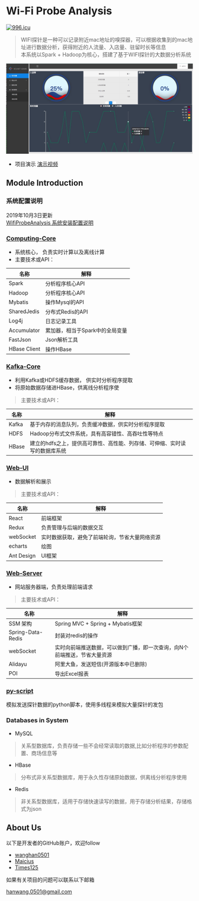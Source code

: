 # Wi-Fi Probe Analysis
[![996.icu](https://img.shields.io/badge/link-996.icu-red.svg)](https://996.icu)
> WIFI探针是一种可以记录附近mac地址的嗅探器，可以根据收集到的mac地址进行数据分析，获得附近的人流量、入店量、驻留时长等信息  
> 本系统以Spark + Hadoop为核心，搭建了基于WIFI探针的大数据分析系统

![](./image/main.jpg)

- 项目演示
[演示视频](http://v.youku.com/v_show/id_XMjg1OTYxNzg1Ng==.html?spm=a2hzp.8244740.0.0)

## Module Introduction

### 系统配置说明

2019年10月3日更新  
[WifiProbeAnalysis 系统安装配置说明](https://github.com/wanghan0501/WiFiProbeAnalysis/blob/master/WifiProbeAnalysis%20%E7%B3%BB%E7%BB%9F%E5%AE%89%E8%A3%85%E9%85%8D%E7%BD%AE%E8%AF%B4%E6%98%8E.md)

### [Computing-Core](https://github.com/wanghan0501/WiFiProbeAnalysis/tree/master/computing-core)
- 系统核心， 负责实时计算以及离线计算
- 主要技术或API：

名称 | 解释
----| ----|
Spark| 分析程序核心API
Hadoop | 分析程序核心API
Mybatis | 操作Mysql的API
SharedJedis | 分布式Redis的API
Log4j | 日志记录工具
Accumulator | 累加器，相当于Spark中的全局变量
FastJson | Json解析工具
HBase Client | 操作HBase
 

### [Kafka-Core](https://github.com/wanghan0501/WiFiProbeAnalysis/tree/master/kafka-core)
- 利用Kafka或HDFS缓存数据， 供实时分析程序提取
- 将原始数据存储进HBase，供离线分析程序使  

> 主要技术或API： 

 名称  |  解释  |
 ------|--------|
 Kafka |基于内存的消息队列，负责缓冲数据，供实时分析程序提取
 HDFS | Hadoop分布式文件系统，具有高容错性、高吞吐性等特点
 HBase | 建立的hdfs之上，提供高可靠性、高性能、列存储、可伸缩、实时读写的数据库系统

### [Web-UI](https://github.com/wanghan0501/WiFiProbeAnalysis/tree/master/web-ui)
- 数据解析和展示
> 主要技术或API：

  名称 | 解释 |
  -----|-----|
  React| 前端框架
  Redux| 负责管理与后端的数据交互
  webSocket | 实时数据获取，避免了前端轮询，节省大量网络资源
  echarts | 绘图
  Ant Design | UI框架

### [Web-Server](https://github.com/wanghan0501/WiFiProbeAnalysis/tree/master/web-server)
- 网站服务器端，负责处理前端请求
> 主要技术或API：

 名称 | 解释 |
 -----|-----|
 SSM 架构| Spring MVC + Spring + Mybatis框架
 Spring-Data-Redis | 封装对redis的操作
 webSocket | 实时向前端推送数据，可以做到广播，即一次查询，向N个前端推送，节省大量资源
 Alidayu | 阿里大鱼，发送短信(开源版本中已删除)
 POI | 导出Excel报表
 
### [py-script](https://github.com/wanghan0501/WiFiProbeAnalysis/tree/master/py-script)
 
模拟发送探针数据的python脚本，使用多线程来模拟大量探针的发包
 
### Databases in System

 - MySQL
 
 > 关系型数据库，负责存储一些不会经常读取的数据,比如分析程序的参数配置、商场信息等
 
 - HBase
 > 分布式非关系型数据库，用于永久性存储原始数据，供离线分析程序使用
 
 - Redis
 > 非关系型数据库，适用于存储快速读写的数据，用于存储分析结果，存储格式为json
 
 ## About Us
 
 以下是开发者的GitHub账户，欢迎follow
 
* [wanghan0501](https://github.com/wanghan0501)
* [Maicius](https://github.com/Maicius)
* [Times125](https://github.com/Times125)
 
 如果有关项目的问题可以联系以下邮箱
 
[ hanwang.0501@gmail.com](hanwang.0501@gmail.com)
